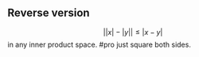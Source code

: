 ## Reverse version 
$$
\lvert |x| - |y| \rvert \leq|x-y|
$$
in any inner product space. #pro 
just square both sides.